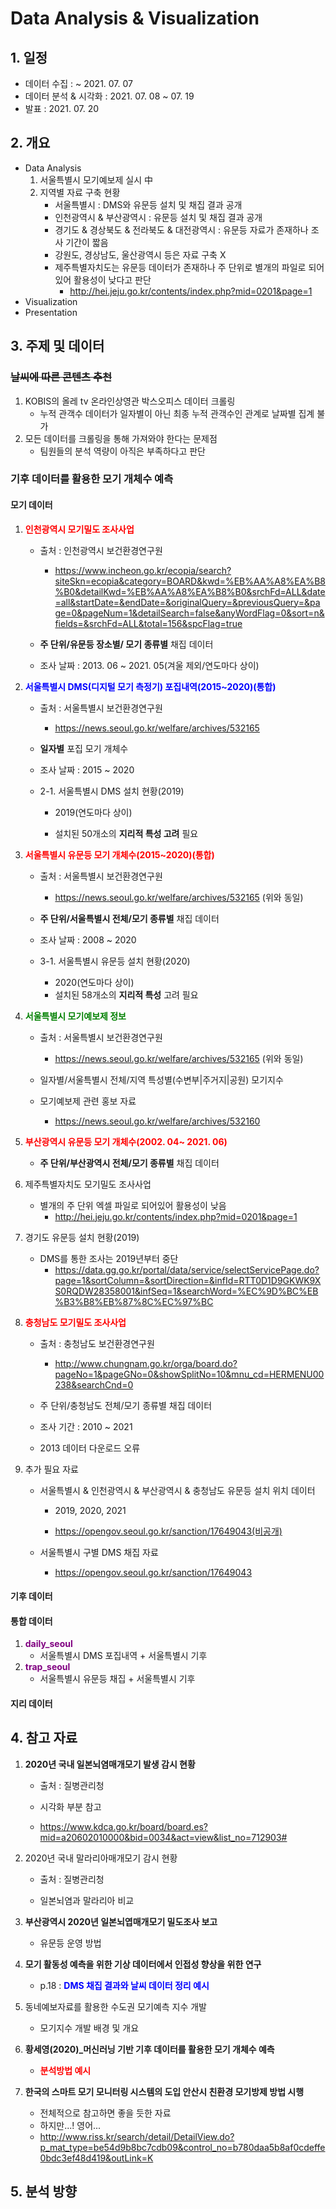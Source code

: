 # Data Analysis & Visualization





## 1. 일정

- 데이터 수집 : ~ 2021. 07. 07
- 데이터 분석 & 시각화 : 2021. 07. 08 ~ 07. 19
- 발표 : 2021. 07. 20



## 2. 개요

- Data Analysis
  1. 서울특별시 모기예보제 실시 中
  2. 지역별 자료 구축 현황
     - 서울특별시 : DMS와 유문등 설치 및 채집 결과 공개
     - 인천광역시 & 부산광역시 : 유문등 설치 및 채집 결과 공개
     - 경기도 & 경상북도 & 전라북도 & 대전광역시 : 유문등 자료가 존재하나 조사 기간이 짧음
     - 강원도, 경상남도, 울산광역시 등은 자료 구축 X
     - 제주특별자치도는 유문등 데이터가 존재하나 주 단위로 별개의 파일로 되어있어 활용성이 낮다고 판단
       - http://hei.jeju.go.kr/contents/index.php?mid=0201&page=1
- Visualization
- Presentation





## 3. 주제 및 데이터



### ~~날씨에 따른 콘텐츠 추천~~



1. KOBIS의 올레 tv 온라인상영관 박스오피스 데이터 크롤링
   - 누적 관객수 데이터가 일자별이 아닌 최종 누적 관객수인 관계로 날짜별 집계 불가
2. 모든 데이터를 크롤링을 통해 가져와야 한다는 문제점
   - 팀원들의 분석 역량이 아직은 부족하다고 판단



### 기후 데이터를 활용한 모기 개체수 예측



#### 모기 데이터

1. <span style="color:red">**인천광역시 모기밀도 조사사업**</span>

   - 출처 : 인천광역시 보건환경연구원
     - https://www.incheon.go.kr/ecopia/search?siteSkn=ecopia&category=BOARD&kwd=%EB%AA%A8%EA%B8%B0&detailKwd=%EB%AA%A8%EA%B8%B0&srchFd=ALL&date=all&startDate=&endDate=&originalQuery=&previousQuery=&page=0&pageNum=1&detailSearch=false&anyWordFlag=0&sort=n&fields=&srchFd=ALL&total=156&spcFlag=true

   - **주 단위/유문등 장소별/ 모기 종류별** 채집 데이터
   - 조사 날짜 : 2013. 06 ~ 2021. 05(겨울 제외/연도마다 상이)

2. <span style="color:blue">**서울특별시 DMS(디지털 모기 측정기) 포집내역(2015~2020)(통합)**</span>

   - 출처 : 서울특별시 보건환경연구원
     - https://news.seoul.go.kr/welfare/archives/532165

   - **일자별** 포집 모기 개체수

   - 조사 날짜 : 2015 ~ 2020

   - 2-1. 서울특별시 DMS 설치 현황(2019)

     - 2019(연도마다 상이)

     - 설치된 50개소의 **지리적 특성 고려** 필요

3. <span style="color:red">**서울특별시 유문등 모기 개체수(2015~2020)(통합)**</span>
   - 출처 : 서울특별시 보건환경연구원
     - https://news.seoul.go.kr/welfare/archives/532165 (위와 동일)
   
   - **주 단위/서울특별시 전체/모기 종류별** 채집 데이터
   
   - 조사 날짜 : 2008 ~ 2020
   - 3-1. 서울특별시 유문등 설치 현황(2020)
     - 2020(연도마다 상이)
     - 설치된 58개소의 **지리적 특성** 고려 필요
   
4. <span style="color:green">**서울특별시 모기예보제 정보**</span>

   - 출처 : 서울특별시 보건환경연구원
     - https://news.seoul.go.kr/welfare/archives/532165 (위와 동일)

   - 일자별/서울특별시 전체/지역 특성별(수변부|주거지|공원) 모기지수
   - 모기예보제 관련 홍보 자료
     - https://news.seoul.go.kr/welfare/archives/532160

5. <span style="color:red">**부산광역시 유문등 모기 개체수(2002. 04~ 2021. 06)**</span>

   - **주 단위/부산광역시 전체/모기 종류별** 채집 데이터

6. 제주특별자치도 모기밀도 조사사업

   - 별개의 주 단위 엑셀 파일로 되어있어 활용성이 낮음
     - http://hei.jeju.go.kr/contents/index.php?mid=0201&page=1

7. 경기도 유문등 설치 현황(2019)

   - DMS를 통한 조사는 2019년부터 중단
     - https://data.gg.go.kr/portal/data/service/selectServicePage.do?page=1&sortColumn=&sortDirection=&infId=RTT0D1D9GKWK9XS0RQDW28358001&infSeq=1&searchWord=%EC%9D%BC%EB%B3%B8%EB%87%8C%EC%97%BC

8. <span style="color:red">**충청남도 모기밀도 조사사업**</span>

   - 출처 : 충청남도 보건환경연구원
     - http://www.chungnam.go.kr/orga/board.do?pageNo=1&pageGNo=0&showSplitNo=10&mnu_cd=HERMENU00238&searchCnd=0

   - 주 단위/충청남도 전체/모기 종류별 채집 데이터
   - 조사 기간 : 2010 ~ 2021
   - 2013 데이터 다운로드 오류

9. 추가 필요 자료

   - 서울특별시 & 인천광역시 & 부산광역시 & 충청남도 유문등 설치 위치 데이터

     - 2019, 2020, 2021

     - https://opengov.seoul.go.kr/sanction/17649043(비공개)

   - 서울특별시 구별 DMS 채집 자료

     - https://opengov.seoul.go.kr/sanction/17649043




#### 기후 데이터



#### 통합 데이터

1. <span style="color:purple">**daily_seoul**</span>
   - 서울특별시 DMS 포집내역 + 서울특별시 기후
2. <span style="color:purple">**trap_seoul**</span>
   - 서울특별시 유문등 채집 + 서울특별시 기후



#### 지리 데이터



## 4. 참고 자료



1. **2020년 국내 일본뇌염매개모기 발생 감시 현황**

   - 출처 : 질병관리청

   - 시각화 부분 참고
   - https://www.kdca.go.kr/board/board.es?mid=a20602010000&bid=0034&act=view&list_no=712903#

2. 2020년 국내 말라리아매개모기 감시 현황

   - 출처 : 질병관리청

   - 일본뇌염과 말라리아 비교

3. **부산광역시 2020년 일본뇌엽매개모기 밀도조사 보고**

   - 유문등 운영 방법

4. **모기 활동성 예측을 위한 기상 데이터에서 인접성 향상을 위한 연구**

   - p.18 : <span style="color:blue">**DMS 채집 결과와 날씨 데이터 정리 예시**</span>

5. 동네예보자료를 활용한 수도권 모기예측 지수 개발

   - 모기지수 개발 배경 및 개요

6. **황세영(2020)_머신러닝 기반 기후 데이터를 활용한 모기 개체수 예측**

   - <span style="color:red">**분석방법 예시**</span>

7. **한국의 스마트 모기 모니터링 시스템의 도입 안산시 친환경 모기방제 방법 시행**

   - 전체적으로 참고하면 좋을 듯한 자료
   - 하지만...! 영어...
   - http://www.riss.kr/search/detail/DetailView.do?p_mat_type=be54d9b8bc7cdb09&control_no=b780daa5b8af0cdeffe0bdc3ef48d419&outLink=K



## 5. 분석 방향




